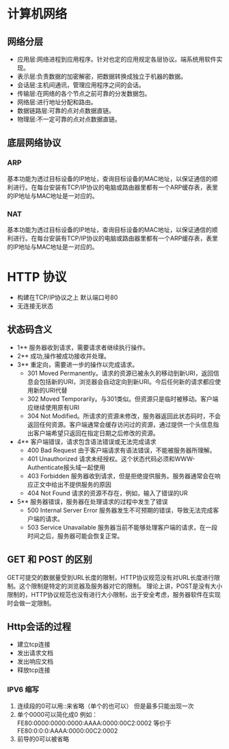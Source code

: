 # 计算机网络

## 网络分层
* 应用层:网络进程到应用程序。针对也定的应用规定各层协议。端系统用软件实现。
* 表示层:负责数据的加密解密，把数据转换成独立于机器的数据。
* 会话层:主机间通讯，管理应用程序之间的会话。
* 传输层:在网络的各个节点之前可靠的分发数据包。
* 网络层:进行地址分配和路由。
* 数据链路层:可靠的点对点数据直链。
* 物理层:不一定可靠的点对点数据直链。

## 底层网络协议

### ARP
基本功能为透过目标设备的IP地址，查询目标设备的MAC地址，以保证通信的顺利进行。在每台安装有TCP/IP协议的电脑或路由器里都有一个ARP缓存表，表里的IP地址与MAC地址是一对应的。

### NAT
基本功能为透过目标设备的IP地址，查询目标设备的MAC地址，以保证通信的顺利进行。在每台安装有TCP/IP协议的电脑或路由器里都有一个ARP缓存表，表里的IP地址与MAC地址是一对应的。


# HTTP 协议
* 构建在TCP/IP协议之上 默认端口号80
* 无连接无状态

## 状态码含义
* 1** 服务器收到请求，需要请求者继续执行操作。
* 2** 成功,操作被成功接收并处理。
* 3** 重定向，需要进一步的操作以完成请求。
    * 301 Moved Permanently。请求的资源已被永久的移动到新URI，返回信息会包括新的URI，浏览器会自动定向到新URI。今后任何新的请求都应使用新的URI代替
    * 302 Moved Temporarily。与301类似。但资源只是临时被移动。客户端应继续使用原有URI
    * 304 Not Modified。所请求的资源未修改，服务器返回此状态码时，不会返回任何资源。客户端通常会缓存访问过的资源，通过提供一个头信息指出客户端希望只返回在指定日期之后修改的资源。
* 4**	客户端错误，请求包含语法错误或无法完成请求
    * 400 Bad Request 由于客户端请求有语法错误，不能被服务器所理解。
    * 401 Unauthorized 请求未经授权。这个状态代码必须和WWW-Authenticate报头域一起使用
    * 403 Forbidden 服务器收到请求，但是拒绝提供服务。服务器通常会在响应正文中给出不提供服务的原因
    * 404 Not Found 请求的资源不存在，例如，输入了错误的UR
* 5**	服务器错误，服务器在处理请求的过程中发生了错误
    * 500 Internal Server Error 服务器发生不可预期的错误，导致无法完成客户端的请求。
    * 503 Service Unavailable 服务器当前不能够处理客户端的请求，在一段时间之后，服务器可能会恢复正常。

## GET 和 POST 的区别

GET可提交的数据量受到URL长度的限制，HTTP协议规范没有对URL长度进行限制。这个限制是特定的浏览器及服务器对它的限制。
理论上讲，POST是没有大小限制的，HTTP协议规范也没有进行大小限制，出于安全考虑，服务器软件在实现时会做一定限制。

## Http会话的过程
* 建立tcp连接
* 发出请求文档
* 发出响应文档
* 释放tcp连接



### IPV6 缩写

1. 连续段的0可以用::来省略（单个的也可以） 但是最多只能出现一次
2. 单个0000可以简化成0 例如： FE80:0000:0000:0000:AAAA:0000:00C2:0002 等价于 FE80:0:0:0:AAAA:0000:00C2:0002
3. 前导的0可以被省略

